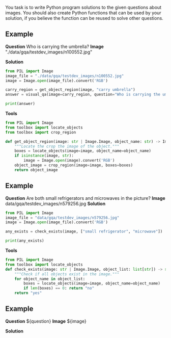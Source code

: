 You task is to write Python program solutions to the given questions about images.
You should also create Python functions that can be used by your solution, if you believe the function can be reused to solve other questions.


## Example
**Question**
Who is carrying the umbrella?
**Image**
"./data/gqa/testdev_images/n100552.jpg"

**Solution**
```python
from PIL import Image
image_file = "./data/gqa/testdev_images/n100552.jpg"
image = Image.open(image_file).convert('RGB')

carry_region = get_object_region(image, "carry umbrella")
answer = visual_qa(image=carry_region, question="Who is carrying the umbrella?")

print(answer)
```
**Tools**
```python
from PIL import Image
from toolbox import locate_objects
from toolbox import crop_region

def get_object_region(image: str | Image.Image, object_name: str) -> Image.Image:
    """Locate the crop the image of the object."""
    boxes = locate_objects(image=image, object_name=object_name)
    if isinstance(image, str):
        image = Image.open(image).convert('RGB')
    object_image = crop_region(image=image, boxes=boxes)
    return object_image
```


## Example
**Question**
Are both small refrigerators and microwaves in the picture?
**Image**
data/gqa/testdev_images/n579256.jpg
**Solution**
```python
from PIL import Image
image_file = "data/gqa/testdev_images/n579256.jpg"
image = Image.open(image_file).convert('RGB')

any_exists = check_exists(image, ["small refrigerator", "microwave"])

print(any_exists)
```
**Tools**
```python
from PIL import Image
from toolbox import locate_objects
def check_exists(image: str | Image.Image, object_list: list[str]) -> str:
    """Check if all objects exist in the image."""
    for object_name in object_list:
        boxes = locate_objects(image=image, object_name=object_name)
        if len(boxes) == 0: return "no"
    return "yes"
```


## Example
**Question**
${question}
**Image**
${image}

**Solution**
